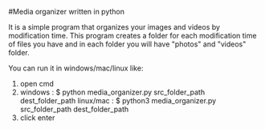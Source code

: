 #Media organizer written in python

It is a simple program that organizes your images and videos
by modification time.
This program creates a folder for each modification time of files
you have and in each folder you will have "photos" and "videos"
folder.

You can run it in windows/mac/linux like:
1. open cmd
2. windows : $ python media_organizer.py src_folder_path dest_folder_path
   linux/mac : $ python3 media_organizer.py src_folder_path dest_folder_path
3. click enter
